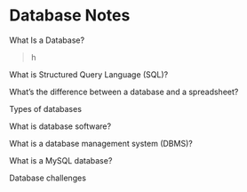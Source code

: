 # Database Notes
What Is a Database?
>h

What is Structured Query Language (SQL)?


What’s the difference between a database and a spreadsheet?


Types of databases


What is database software?


What is a database management system (DBMS)?


What is a MySQL database?


Database challenges
